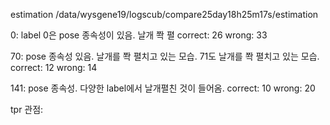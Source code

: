 

estimation
/data/wysgene19/logscub/compare25day18h25m17s/estimation



0: label 0은 pose 종속성이 있음. 날개 쫙 펼
    correct: 26
    wrong: 33

70: pose 종속성 있음. 날개를 쫙 펼치고 있는 모습. 71도 날개를 쫙 펼치고 있는 모습.
    correct: 12
    wrong: 14

141: pose 종속성. 다양한 label에서 날개펼친 것이 들어옴.
    correct: 10
    wrong: 20

tpr 관점:


